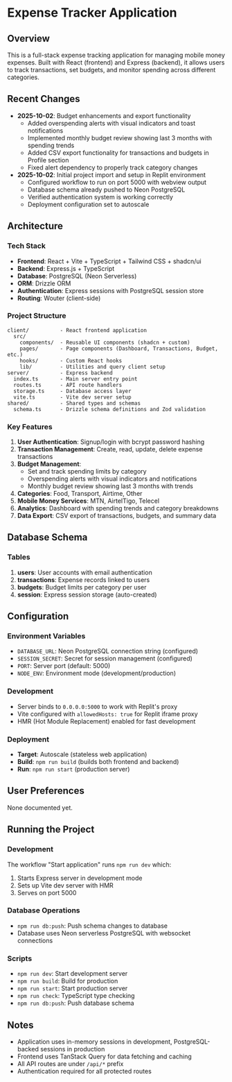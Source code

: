 # Expense Tracker Application

## Overview
This is a full-stack expense tracking application for managing mobile money expenses. Built with React (frontend) and Express (backend), it allows users to track transactions, set budgets, and monitor spending across different categories.

## Recent Changes
- **2025-10-02**: Budget enhancements and export functionality
  - Added overspending alerts with visual indicators and toast notifications
  - Implemented monthly budget review showing last 3 months with spending trends
  - Added CSV export functionality for transactions and budgets in Profile section
  - Fixed alert dependency to properly track category changes
- **2025-10-02**: Initial project import and setup in Replit environment
  - Configured workflow to run on port 5000 with webview output
  - Database schema already pushed to Neon PostgreSQL
  - Verified authentication system is working correctly
  - Deployment configuration set to autoscale

## Architecture

### Tech Stack
- **Frontend**: React + Vite + TypeScript + Tailwind CSS + shadcn/ui
- **Backend**: Express.js + TypeScript
- **Database**: PostgreSQL (Neon Serverless)
- **ORM**: Drizzle ORM
- **Authentication**: Express sessions with PostgreSQL session store
- **Routing**: Wouter (client-side)

### Project Structure
```
client/          - React frontend application
  src/
    components/  - Reusable UI components (shadcn + custom)
    pages/       - Page components (Dashboard, Transactions, Budget, etc.)
    hooks/       - Custom React hooks
    lib/         - Utilities and query client setup
server/          - Express backend
  index.ts       - Main server entry point
  routes.ts      - API route handlers
  storage.ts     - Database access layer
  vite.ts        - Vite dev server setup
shared/          - Shared types and schemas
  schema.ts      - Drizzle schema definitions and Zod validation
```

### Key Features
1. **User Authentication**: Signup/login with bcrypt password hashing
2. **Transaction Management**: Create, read, update, delete expense transactions
3. **Budget Management**: 
   - Set and track spending limits by category
   - Overspending alerts with visual indicators and notifications
   - Monthly budget review showing last 3 months with trends
4. **Categories**: Food, Transport, Airtime, Other
5. **Mobile Money Services**: MTN, AirtelTigo, Telecel
6. **Analytics**: Dashboard with spending trends and category breakdowns
7. **Data Export**: CSV export of transactions, budgets, and summary data

## Database Schema

### Tables
1. **users**: User accounts with email authentication
2. **transactions**: Expense records linked to users
3. **budgets**: Budget limits per category per user
4. **session**: Express session storage (auto-created)

## Configuration

### Environment Variables
- `DATABASE_URL`: Neon PostgreSQL connection string (configured)
- `SESSION_SECRET`: Secret for session management (configured)
- `PORT`: Server port (default: 5000)
- `NODE_ENV`: Environment mode (development/production)

### Development
- Server binds to `0.0.0.0:5000` to work with Replit's proxy
- Vite configured with `allowedHosts: true` for Replit iframe proxy
- HMR (Hot Module Replacement) enabled for fast development

### Deployment
- **Target**: Autoscale (stateless web application)
- **Build**: `npm run build` (builds both frontend and backend)
- **Run**: `npm run start` (production server)

## User Preferences
None documented yet.

## Running the Project

### Development
The workflow "Start application" runs `npm run dev` which:
1. Starts Express server in development mode
2. Sets up Vite dev server with HMR
3. Serves on port 5000

### Database Operations
- `npm run db:push`: Push schema changes to database
- Database uses Neon serverless PostgreSQL with websocket connections

### Scripts
- `npm run dev`: Start development server
- `npm run build`: Build for production
- `npm run start`: Start production server
- `npm run check`: TypeScript type checking
- `npm run db:push`: Push database schema

## Notes
- Application uses in-memory sessions in development, PostgreSQL-backed sessions in production
- Frontend uses TanStack Query for data fetching and caching
- All API routes are under `/api/*` prefix
- Authentication required for all protected routes
